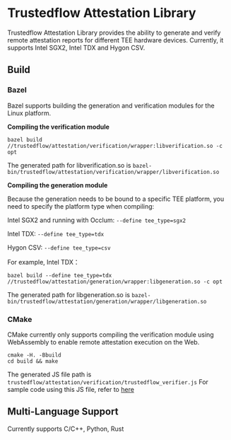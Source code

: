 # Trustedflow Attestation Library

Trustedflow Attestation Library provides the ability to generate and verify remote attestation reports for different TEE hardware devices. Currently, it supports Intel SGX2, Intel TDX and Hygon CSV.

## Build

### Bazel
Bazel supports building the generation and verification modules for the Linux platform.

**Compiling the verification module**
```
bazel build //trustedflow/attestation/verification/wrapper:libverification.so -c opt
```
The generated path for libverification.so is `bazel-bin/trustedflow/attestation/verification/wrapper/libverification.so`

**Compiling the generation module**

Because the generation needs to be bound to a specific TEE platform, you need to specify the platform type when compiling:

Intel SGX2 and running with Occlum: `--define tee_type=sgx2`

Intel TDX: `--define tee_type=tdx`

Hygon CSV: `--define tee_type=csv`

For example, Intel TDX：
```
bazel build --define tee_type=tdx //trustedflow/attestation/generation/wrapper:libgeneration.so -c opt
```
The generated path for libgeneration.so is `bazel-bin/trustedflow/attestation/generation/wrapper/libgeneration.so`

### CMake
CMake currently only supports compiling the verification module using WebAssembly to enable remote attestation execution on the Web.
```
cmake -H. -Bbuild
cd build && make
```
The generated JS file path is `trustedflow/attestation/verification/trustedflow_verifier.js`
For sample code using this JS file, refer to [here](sample/verification/wasm/sample_react_app/README.md)

## Multi-Language Support

Currently supports C/C++, Python, Rust
